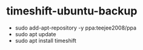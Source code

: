 # timeshift-ubuntu-backup
- sudo add-apt-repository -y ppa:teejee2008/ppa
- sudo apt update
- sudo apt install timeshift
